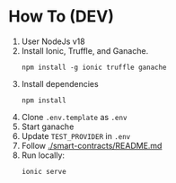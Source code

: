 # How To (DEV)

1. User NodeJs v18
2. Install Ionic, Truffle, and Ganache.
    ```
    npm install -g ionic truffle ganache
    ```
2. Install dependencies
    ```
    npm install
    ```
2. Clone `.env.template` as `.env`
2. Start ganache
2. Update `TEST_PROVIDER` in `.env`
2. Follow [./smart-contracts/README.md](./smart-contracts/README.md)
2. Run locally:
    ```
    ionic serve
    ```
